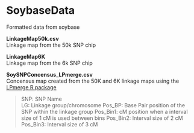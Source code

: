 # SoybaseData
Formatted data from soybase  

**LinkageMap50k.csv**  
Linkage map from the 50k SNP chip  

**LinkageMap6K**  
Linkage map from the 6k SNP chip  

**SoySNPConcensus_LPmerge.csv**  
Concensus map created from the 50K and 6K linkage maps using the [LPmerge R package](https://academic.oup.com/bioinformatics/article/30/11/1623/284175)    
> SNP: SNP Name  
> LG: Linkage group/chromosome
> Pos_BP: Base Pair position of the SNP within the linkage group
> Pos_Bin1: cM position when a interval size of 1 cM is used between bins
> Pos_Bin2: Interval size of 2 cM
> Pos_Bin3: Interval size of 3 cM
